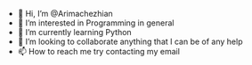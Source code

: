 - 👋 Hi, I’m @Arimachezhian
- 👀 I’m interested in Programming in general
- 🌱 I’m currently learning Python
- 💞️ I’m looking to collaborate anything that I can be of any help
- 📫 How to reach me try contacting my email

<!---
Arimachezhian/Arimachezhian is a ✨ special ✨ repository because its `README.md` (this file) appears on your GitHub profile.
You can click the Preview link to take a look at your changes.
--->

